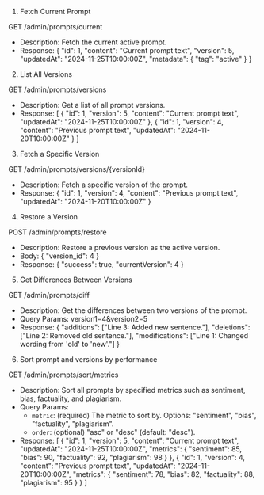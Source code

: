 1. Fetch Current Prompt

GET /admin/prompts/current
- Description: Fetch the current active prompt.
- Response:
  {
    "id": 1,
    "content": "Current prompt text",
    "version": 5,
    "updatedAt": "2024-11-25T10:00:00Z",
    "metadata": { "tag": "active" }
  }

2. List All Versions

GET /admin/prompts/versions
- Description: Get a list of all prompt versions.
- Response:
  [
    { "id": 1, "version": 5, "content": "Current prompt text", "updatedAt": "2024-11-25T10:00:00Z" },
    { "id": 1, "version": 4, "content": "Previous prompt text", "updatedAt": "2024-11-20T10:00:00Z" }
  ]

3. Fetch a Specific Version

GET /admin/prompts/versions/{versionId}
- Description: Fetch a specific version of the prompt.
- Response:
  {
    "id": 1,
    "version": 4,
    "content": "Previous prompt text",
    "updatedAt": "2024-11-20T10:00:00Z"
  }

4. Restore a Version

POST /admin/prompts/restore
- Description: Restore a previous version as the active version.
- Body:
  { "version_id": 4 }
- Response:
  { "success": true, "currentVersion": 4 }

5. Get Differences Between Versions

GET /admin/prompts/diff
- Description: Get the differences between two versions of the prompt.
- Query Params: version1=4&version2=5
- Response:
  {
    "additions": ["Line 3: Added new sentence."],
    "deletions": ["Line 2: Removed old sentence."],
    "modifications": ["Line 1: Changed wording from 'old' to 'new'."]
  }

6. Sort prompt and versions by performance

GET /admin/prompts/sort/metrics
- Description: Sort all prompts by specified metrics such as sentiment, bias, factuality, and plagiarism.
- Query Params:
  - `metric`: (required) The metric to sort by. Options: "sentiment", "bias", "factuality", "plagiarism".
  - `order`: (optional) "asc" or "desc" (default: "desc").
- Response:
  [
    {
      "id": 1,
      "version": 5,
      "content": "Current prompt text",
      "updatedAt": "2024-11-25T10:00:00Z",
      "metrics": {
        "sentiment": 85,
        "bias": 90,
        "factuality": 92,
        "plagiarism": 98
      }
    },
    {
      "id": 1,
      "version": 4,
      "content": "Previous prompt text",
      "updatedAt": "2024-11-20T10:00:00Z",
      "metrics": {
        "sentiment": 78,
        "bias": 82,
        "factuality": 88,
        "plagiarism": 95
      }
    }
  ]

